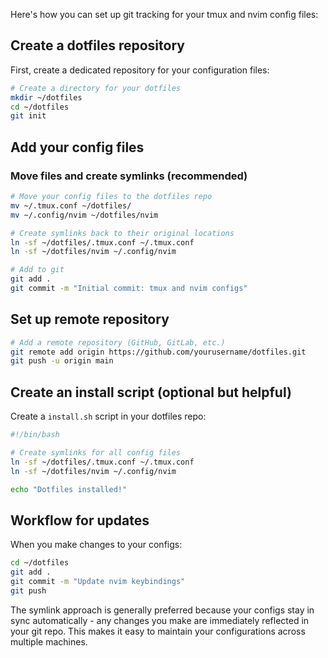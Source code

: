 Here's how you can set up git tracking for your tmux and nvim config files:

## Create a dotfiles repository

First, create a dedicated repository for your configuration files:

```bash
# Create a directory for your dotfiles
mkdir ~/dotfiles
cd ~/dotfiles
git init
```

## Add your config files

### Move files and create symlinks (recommended)

```bash
# Move your config files to the dotfiles repo
mv ~/.tmux.conf ~/dotfiles/
mv ~/.config/nvim ~/dotfiles/nvim

# Create symlinks back to their original locations
ln -sf ~/dotfiles/.tmux.conf ~/.tmux.conf
ln -sf ~/dotfiles/nvim ~/.config/nvim

# Add to git
git add .
git commit -m "Initial commit: tmux and nvim configs"
```

## Set up remote repository

```bash
# Add a remote repository (GitHub, GitLab, etc.)
git remote add origin https://github.com/yourusername/dotfiles.git
git push -u origin main
```

## Create an install script (optional but helpful)

Create a `install.sh` script in your dotfiles repo:

```bash
#!/bin/bash

# Create symlinks for all config files
ln -sf ~/dotfiles/.tmux.conf ~/.tmux.conf
ln -sf ~/dotfiles/nvim ~/.config/nvim

echo "Dotfiles installed!"
```

## Workflow for updates

When you make changes to your configs:

```bash
cd ~/dotfiles
git add .
git commit -m "Update nvim keybindings"
git push
```

The symlink approach is generally preferred because your configs stay in sync automatically - any changes you make are immediately reflected in your git repo. This makes it easy to maintain your configurations across multiple machines.
